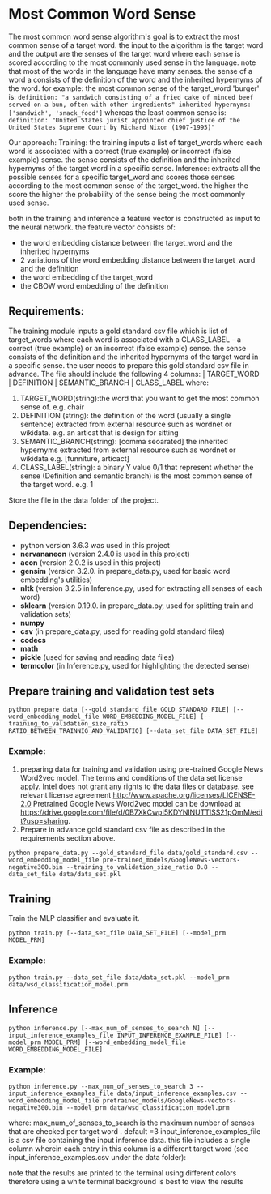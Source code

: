 # Most Common Word Sense

The most common word sense algorithm's goal is to extract the most common sense of a target word. the input to the algorithm is the target word and the output are the senses of the target word where each sense is scored according to the most commonly used sense in the language.
note that most of the words in the language have many senses. the sense of a word a consists of the definition of the word and the inherited hypernyms of the word.
for example: the most common sense of the target_word 'burger' is:
`definition: "a sandwich consisting of a fried cake of minced beef served on a bun, often with other ingredients"
 inherited hypernyms: ['sandwich', 'snack_food']`
 whereas the least common sense is:
 `definition: "United States jurist appointed chief justice of the United States Supreme Court by Richard Nixon (1907-1995)"`

Our approach:
Training: the training inputs a list of target_words where each word is associated with a correct (true example)
or incorrect (false example) sense. the sense consists of the definition and the inherited hypernyms of the target word in a specific sense.
Inference: extracts all the possible senses for a specific target_word and scores those senses according to the most common sense of the target_word. the higher the score the higher the probability of the sense being the most commonly used sense.

both in the training and inference a feature vector is constructed as input to the neural network. the feature vector consists of:
 - the word embedding distance between the target_word and the inherited hypernyms
 - 2 variations of the word embedding distance between the target_word and the definition
 - the word embedding of the target_word
 - the CBOW word embedding of the definition

## Requirements:
The training module inputs a gold standard csv file which is list of target_words where each word is associated with a CLASS_LABEL - a correct (true example) or an incorrect (false example) sense. the sense consists of the definition and the inherited hypernyms of the target word in a specific sense.
the user needs to prepare this gold standard csv file in advance. The file should include the following 4 columns:
| TARGET_WORD | DEFINITION | SEMANTIC_BRANCH | CLASS_LABEL
where:
1. TARGET_WORD(string):the word that you want to get the most common sense of. e.g. chair
2. DEFINITION (string): the definition of the word (usually a single sentence) extracted from external resource such as wordnet or wikidata. e.g. an articat that is design for sitting
3. SEMANTIC_BRANCH(string):  [comma seoarated] the inherited hypernyms extracted from external resource such as wordnet or wikidata e.g. [funniture, articact]
4. CLASS_LABEL(string): a binary Y value 0/1 that represent whether the sense (Definition and semantic branch) is the most common sense  of the target word. e.g. 1

Store the file in the data folder of the project.
## Dependencies:
- python version 3.6.3 was used in this project
- **nervananeon** (version 2.4.0 is used in this project)
- **aeon** (version 2.0.2 is used in this project)
- **gensim** (version 3.2.0. in prepare_data.py, used for basic word embedding's utilities)
- **nltk** (version 3.2.5 in Inference.py, used for extracting all senses of each word)
- **sklearn** (version 0.19.0. in prepare_data.py, used for splitting train and validation sets)
- **numpy**
- **csv** (in prepare_data.py, used for reading gold standard files)
- **codecs**
- **math**
- **pickle** (used for saving and reading data files)
- **termcolor** (in Inference.py, used for highlighting the detected sense)

## Prepare training and validation test sets

`python prepare_data [--gold_standard_file GOLD_STANDARD_FILE]
       [--word_embedding_model_file WORD_EMBEDDING_MODEL_FILE]
       [--training_to_validation_size_ratio RATIO_BETWEEN_TRAINNIG_AND_VALIDATIO]
       [--data_set_file DATA_SET_FILE]`

### Example:

1. preparing data for training and validation using pre-trained Google News Word2vec model.
The terms and conditions of the data set license apply. Intel does not grant any rights to the data files or database.
see relevant license agreement http://www.apache.org/licenses/LICENSE-2.0
Pretrained Google News Word2vec model can be download at <https://drive.google.com/file/d/0B7XkCwpI5KDYNlNUTTlSS21pQmM/edit?usp=sharing>.
2. Prepare in advance gold standard csv file as described in the requirements section above.

`python prepare_data.py --gold_standard_file data/gold_standard.csv
       --word_embedding_model_file pre-trained_models/GoogleNews-vectors-negative300.bin
       --training_to_validation_size_ratio 0.8
       --data_set_file data/data_set.pkl`

## Training
Train the MLP classifier and evaluate it.

`python train.py [--data_set_file DATA_SET_FILE] [--model_prm MODEL_PRM]`

### Example:
`python train.py --data_set_file data/data_set.pkl
                 --model_prm data/wsd_classification_model.prm`

## Inference
`python inference.py [--max_num_of_senses_to_search N]
        [--input_inference_examples_file INPUT_INFERENCE_EXAMPLE_FILE]
        [--model_prm MODEL_PRM] [--word_embedding_model_file WORD_EMBEDDING_MODEL_FILE]`

### Example:

`python inference.py --max_num_of_senses_to_search 3
       --input_inference_examples_file data/input_inference_examples.csv
       --word_embedding_model_file pretrained_models/GoogleNews-vectors-negative300.bin
       --model_prm data/wsd_classification_model.prm`

where:
max_num_of_senses_to_search is the maximum number of senses that are checked per target word . default =3
input_inference_examples_file is a csv file containing the input inference data. this file includes a single column wherein each entry in this column is a different target word (see input_inference_examples.csv under the data folder):

note that the results are printed to the terminal using different colors therefore using a white terminal background is best to view the results
